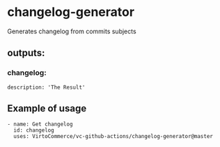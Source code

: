 # changelog-generator

Generates changelog from commits subjects

## outputs:
### changelog:
    description: 'The Result'

## Example of usage
```
- name: Get changelog
  id: changelog
  uses: VirtoCommerce/vc-github-actions/changelog-generator@master
```
